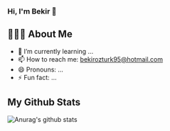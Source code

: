 ### Hi, I'm Bekir 👋

## 👨🏼‍✈️ About Me

- 🌱 I’m currently learning ...
- 📫 How to reach me: bekirozturk95@hotmail.com
- 😄 Pronouns: ...
- ⚡ Fun fact: ...

## My Github Stats
![Anurag's github stats](https://github-readme-stats.vercel.app/api?username=engineerbekir&theme=dark&show_icons=true)
